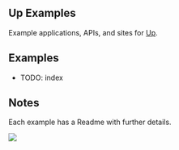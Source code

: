 
## Up Examples

Example applications, APIs, and sites for [Up](https://github.com/apex/up).

## Examples

- TODO: index

## Notes

Each example has a Readme with further details.

<a href="https://apex.sh"><img src="http://tjholowaychuk.com:6000/svg/sponsor"></a>

